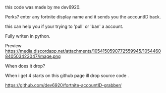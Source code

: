 this code was made by me dev6920.

Perks?
enter any fortnite display name and it sends you the accountID back.

this can help you if your trying to 'pull' or 'ban' a account.

Fully writen in python.

Preview
https://media.discordapp.net/attachments/1054150590772559945/1054460840503423047/image.png

When does it drop?

When  i get 4 starts on this github page ill drop source code .

https://github.com/dev6920/fortnite-accountID-grabber/
